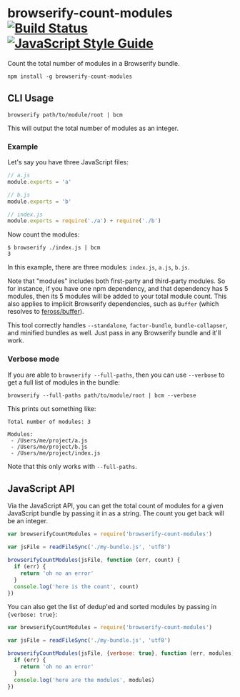 browserify-count-modules [![Build Status](https://travis-ci.org/nolanlawson/browserify-count-modules.svg?branch=master)](https://travis-ci.org/nolanlawson/browserify-count-modules) [![JavaScript Style Guide](https://img.shields.io/badge/code%20style-standard-brightgreen.svg)](http://standardjs.com/)
========

Count the total number of modules in a Browserify bundle.

    npm install -g browserify-count-modules

CLI Usage
---

    browserify path/to/module/root | bcm

This will output the total number of modules as an integer.

### Example

Let's say you have three JavaScript files:

```js
// a.js
module.exports = 'a'
```

```js
// b.js
module.exports = 'b'
```

```js
// index.js
module.exports = require('./a') + require('./b')
```

Now count the modules:

    $ browserify ./index.js | bcm
    3

In this example, there are three modules: `index.js`, `a.js`, `b.js`.

Note that "modules" includes both first-party and third-party modules. So for instance, if you have one npm dependency,
and that dependency has 5 modules, then its 5 modules will be added to your total module count. This also applies to 
implicit Browserify dependencies, such as `Buffer` (which resolves to [feross/buffer](https://github.com/feross/buffer)).

This tool correctly handles `--standalone`, `factor-bundle`, `bundle-collapser`, and minified bundles as well.
Just pass in any Browserify bundle and it'll work.

### Verbose mode

If you are able to `browserify --full-paths`, then you can use `--verbose` 
to get a full list of modules in the bundle:

    browserify --full-paths path/to/module/root | bcm --verbose

This prints out something like:

```
Total number of modules: 3

Modules:
 - /Users/me/project/a.js
 - /Users/me/project/b.js
 - /Users/me/project/index.js 
```

Note that this only works with `--full-paths`.

JavaScript API
----

Via the JavaScript API, you can get the total count of modules for a given JavaScript bundle
by passing it in as a string. The count you get back will be an integer.

```js
var browserifyCountModules = require('browserify-count-modules')

var jsFile = readFileSync('./my-bundle.js', 'utf8')

browserifyCountModules(jsFile, function (err, count) {
  if (err) {
    return 'oh no an error'
  }
  console.log('here is the count', count)
})
```

You can also get the list of dedup'ed and sorted modules by passing in `{verbose: true}`:

```js
var browserifyCountModules = require('browserify-count-modules')

var jsFile = readFileSync('./my-bundle.js', 'utf8')

browserifyCountModules(jsFile, {verbose: true}, function (err, modules) {
  if (err) {
    return 'oh no an error'
  }
  console.log('here are the modules', modules)
})
```
